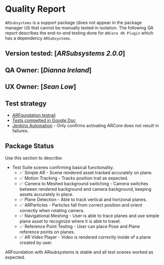 # Quality Report
`ARSubsystems` is a support package (does not appear in the package manager UI) that cannot
be manually tested in isolation. The following QA report describes the end-to-end testing done
for `ARCore XR Plugin` which has a dependency `ARSubsystems`.

## Version tested: [*ARSubsystems 2.0.0*]

## QA Owner: [*Dianna Ireland*]
## UX Owner: [*Sean Low*]

## Test strategy
* [ARFoundation testrail](https://qatestrail.hq.unity3d.com/index.php?/suites/view/2755&group_by=cases:section_id&group_order=asc)
* [Tests compelted in Google Doc](https://docs.google.com/document/d/1kblEP6o9gpZ3b5nk7HpZ55G3aJSGzyJhETf_tJec36Q/edit)
* [Jenkins Automation](http://xrtest.hq.unity3d.com:8080/job/Test_Jobs/job/2019.1/job/2019.1-Win2-Run_All_XR_Functional_Tests/) - Only confirms activating ARCore does not result in failures.

## Package Status
Use this section to describe:
* Test Suite scenes confirming basical functionality.
  * ✅ Simple AR - Scene rendered asset tracked accurately on plane.
  * ✅ Motion Tracking - Tracks position trail as expected.
  * ✅ Camera to Meshed background switching - Camera switches between rendered background and camera background, keeping assets accurately in place.
  * ✅ Plane Detection - Able to track vertical and horizonal planes.
  * ✅ ARParticles - Particles fall from correct position and orient correctly when rotating camera.
  * ✅ Navigational Meshing - User is able to trace planes and use simple plane asset to recoginize where it is able to travel.
  * ✅ Reference Point Testing - User can place Pose and Plane reference points on planes.
  * ✅ AR Video Player - Video is rendered correctly inside of a plane created by user.

ARFoundation with ARsubsystems is stable and all test scenes worked as expected.
